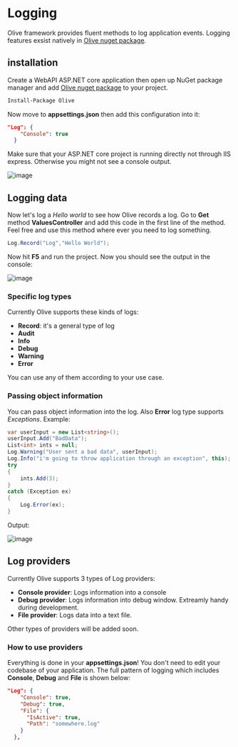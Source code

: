 # Logging

Olive framework provides fluent methods to log application events. Logging features exsist natively in [Olive nuget package](https://www.nuget.org/packages/Olive/).

## installation

Create a WebAPI ASP.NET core application then open up NuGet package manager and add [Olive nuget package](https://www.nuget.org/packages/Olive/) to your project.

```ps
Install-Package Olive
```

Now move to **appsettings.json** then add this configuration into it:

```json
"Log": {
    "Console": true
  }
```

Make sure that your ASP.NET core project is running directly not through IIS express. Otherwise you might not see a console output.

![image](https://user-images.githubusercontent.com/22152065/37421052-986097e0-27cd-11e8-8a4c-d0bd14d2b5e8.png)

## Logging data

Now let's log a *Hello world* to see how Olive records a log. Go to **Get** method **ValuesController** and add this code in the first line of the method. Feel free and use this method where ever you need to log something.

```csharp
Log.Record("Log","Hello World");
```

Now hit **F5** and run the project. Now you should see the output in the console:

![image](https://user-images.githubusercontent.com/22152065/37421584-e633502e-27ce-11e8-8838-a4c9ae993bba.png)

### Specific log types

Currently Olive supports these kinds of logs:

- **Record**: it's a general type of log
- **Audit**
- **Info**
- **Debug**
- **Warning**
- **Error**

You can use any of them according to your use case.

### Passing object information

You can pass object information into the log. Also **Error** log type supports *Exceptions*.
Example:

```csharp
var userInput = new List<string>();
userInput.Add("BadData");
List<int> ints = null;
Log.Warning("User sent a bad data", userInput);
Log.Info("i'm going to throw application through an exception", this);
try
{
    ints.Add(3);
}
catch (Exception ex)
{
    Log.Error(ex);
}
```

Output:

![image](https://user-images.githubusercontent.com/22152065/37423630-98bf95dc-27d3-11e8-9e92-f26cf9f82641.png)

## Log providers

Currently Olive supports 3 types of Log providers:

- **Console provider**: Logs information into a console
- **Debug provider**: Logs information into debug window. Extreamly handy during development.
- **File provider**: Logs data into a text file.

Other types of providers will be added soon.

### How to use providers

Everything is done in your **appsettings.json**! You don't need to edit your codebase of your application. The full pattern of logging which includes **Console**, **Debug** and **File** is shown below:

```json
"Log": {
    "Console": true,
    "Debug": true,
    "File": {
      "IsActive": true,
      "Path": "somewhere.log"
    }
  },
```
